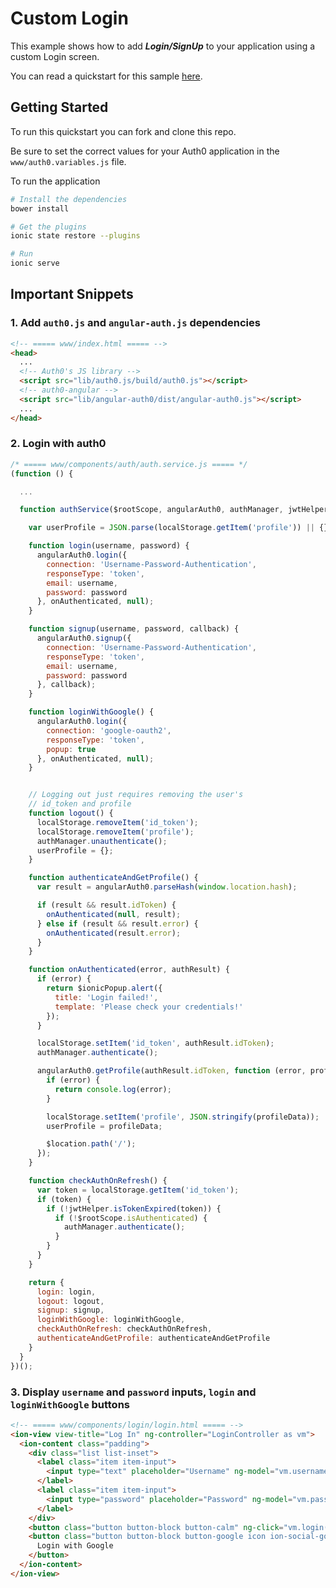 # Custom Login

This example shows how to add ***Login/SignUp*** to your application using a custom Login screen.

You can read a quickstart for this sample [here](https://auth0.com/docs/quickstart/native/ionic/02-custom-login). 

## Getting Started

To run this quickstart you can fork and clone this repo.

Be sure to set the correct values for your Auth0 application in the `www/auth0.variables.js` file.

To run the application

```bash
# Install the dependencies
bower install

# Get the plugins
ionic state restore --plugins

# Run
ionic serve
```


## Important Snippets

### 1. Add `auth0.js` and `angular-auth.js` dependencies

```html
<!-- ===== www/index.html ===== -->
<head>
  ...
  <!-- Auth0's JS library -->
  <script src="lib/auth0.js/build/auth0.js"></script>
  <!-- auth0-angular -->
  <script src="lib/angular-auth0/dist/angular-auth0.js"></script>
  ...
</head>
```

### 2. Login with auth0	

```js
/* ===== www/components/auth/auth.service.js ===== */
(function () {

  ...

  function authService($rootScope, angularAuth0, authManager, jwtHelper, $location, $ionicPopup) {

    var userProfile = JSON.parse(localStorage.getItem('profile')) || {};

    function login(username, password) {
      angularAuth0.login({
        connection: 'Username-Password-Authentication',
        responseType: 'token',
        email: username,
        password: password
      }, onAuthenticated, null);
    }

    function signup(username, password, callback) {
      angularAuth0.signup({
        connection: 'Username-Password-Authentication',
        responseType: 'token',
        email: username,
        password: password
      }, callback);
    }

    function loginWithGoogle() {
      angularAuth0.login({
        connection: 'google-oauth2',
        responseType: 'token',
        popup: true
      }, onAuthenticated, null);
    }


    // Logging out just requires removing the user's
    // id_token and profile
    function logout() {
      localStorage.removeItem('id_token');
      localStorage.removeItem('profile');
      authManager.unauthenticate();
      userProfile = {};
    }

    function authenticateAndGetProfile() {
      var result = angularAuth0.parseHash(window.location.hash);

      if (result && result.idToken) {
        onAuthenticated(null, result);
      } else if (result && result.error) {
        onAuthenticated(result.error);
      }
    }

    function onAuthenticated(error, authResult) {
      if (error) {
        return $ionicPopup.alert({
          title: 'Login failed!',
          template: 'Please check your credentials!'
        });
      }

      localStorage.setItem('id_token', authResult.idToken);
      authManager.authenticate();

      angularAuth0.getProfile(authResult.idToken, function (error, profileData) {
        if (error) {
          return console.log(error);
        }

        localStorage.setItem('profile', JSON.stringify(profileData));
        userProfile = profileData;

        $location.path('/');
      });
    }

    function checkAuthOnRefresh() {
      var token = localStorage.getItem('id_token');
      if (token) {
        if (!jwtHelper.isTokenExpired(token)) {
          if (!$rootScope.isAuthenticated) {
            authManager.authenticate();
          }
        }
      }
    }

    return {
      login: login,
      logout: logout,
      signup: signup,
      loginWithGoogle: loginWithGoogle,
      checkAuthOnRefresh: checkAuthOnRefresh,
      authenticateAndGetProfile: authenticateAndGetProfile
    }
  }
})();
```

### 3. Display `username` and `password` inputs, `login` and `loginWithGoogle` buttons

```html
<!-- ===== www/components/login/login.html ===== -->
<ion-view view-title="Log In" ng-controller="LoginController as vm">
  <ion-content class="padding">
    <div class="list list-inset">
      <label class="item item-input">
        <input type="text" placeholder="Username" ng-model="vm.username">
      </label>
      <label class="item item-input">
        <input type="password" placeholder="Password" ng-model="vm.password">
      </label>
    </div>
    <button class="button button-block button-calm" ng-click="vm.login()">Login</button>
    <button class="button button-block button-google icon ion-social-googleplus-outline" ng-click="vm.loginWithGoogle()">
      Login with Google
    </button>
  </ion-content>
</ion-view>
```
